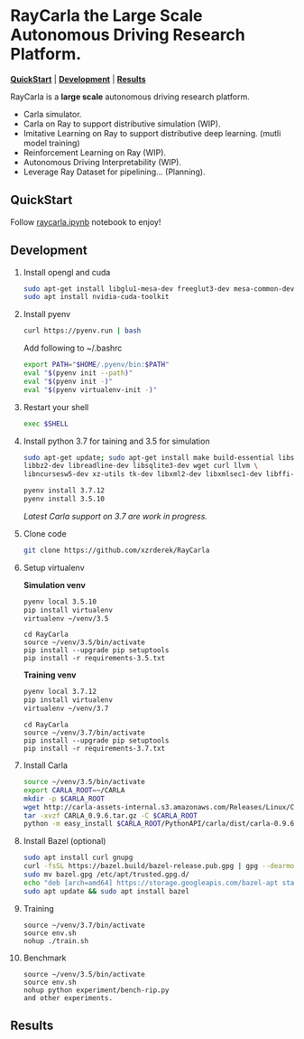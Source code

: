 # RayCarla the Large Scale Autonomous Driving Research Platform.

  **[QuickStart](#QuickStart)**
| **[Development](#Development)**
| **[Results](#Results)**

RayCarla is a **large scale** autonomous driving research platform. 
* Carla simulator.
* Carla on Ray to support distributive simulation (WIP).
* Imitative Learning on Ray to support distributive deep learning. (mutli model training)
* Reinforcement Learning on Ray (WIP).
* Autonomous Driving Interpretability (WIP).
* Leverage Ray Dataset for pipelining... (Planning).

## QuickStart

Follow [raycarla.ipynb](https://github.com/xzrderek/RayCarla/blob/main/raycarla.ipynb) notebook to enjoy!

## Development

1. Install opengl and cuda
    ```bash
    sudo apt-get install libglu1-mesa-dev freeglut3-dev mesa-common-dev
    sudo apt install nvidia-cuda-toolkit
    ```
2. Install pyenv
    ```bash
    curl https://pyenv.run | bash
    ```
   Add following to ~/.bashrc
    ```bash
    export PATH="$HOME/.pyenv/bin:$PATH"
    eval "$(pyenv init --path)" 
    eval "$(pyenv init -)"
    eval "$(pyenv virtualenv-init -)"
    ```
3. Restart your shell
    ```bash
    exec $SHELL
    ```
4. Install python 3.7 for taining and 3.5 for simulation
    ```bash
    sudo apt-get update; sudo apt-get install make build-essential libssl-dev zlib1g-dev \
    libbz2-dev libreadline-dev libsqlite3-dev wget curl llvm \
    libncursesw5-dev xz-utils tk-dev libxml2-dev libxmlsec1-dev libffi-dev liblzma-dev
    ```
    ```bash
    pyenv install 3.7.12
    pyenv install 3.5.10
    ```
    *Latest Carla support on 3.7 are work in progress.*
5. Clone code
    ```bash
    git clone https://github.com/xzrderek/RayCarla
    ```
6. Setup virtualenv

    **Simulation venv**

    ```bash
    pyenv local 3.5.10
    pip install virtualenv
    virtualenv ~/venv/3.5
    ```
    ```
    cd RayCarla
    source ~/venv/3.5/bin/activate
    pip install --upgrade pip setuptools
    pip install -r requirements-3.5.txt
    ```
    **Training venv**

    ```bash
    pyenv local 3.7.12
    pip install virtualenv
    virtualenv ~/venv/3.7
    ```
    ```
    cd RayCarla
    source ~/venv/3.7/bin/activate
    pip install --upgrade pip setuptools
    pip install -r requirements-3.7.txt
    ```

7. Install Carla 
    ```bash
    source ~/venv/3.5/bin/activate
    export CARLA_ROOT=~/CARLA
    mkdir -p $CARLA_ROOT
    wget http://carla-assets-internal.s3.amazonaws.com/Releases/Linux/CARLA_0.9.6.tar.gz
    tar -xvzf CARLA_0.9.6.tar.gz -C $CARLA_ROOT
    python -m easy_install $CARLA_ROOT/PythonAPI/carla/dist/carla-0.9.6-py3.5-linux-x86_64.egg 
    ```
    
8. Install Bazel (optional)
    ```bash
    sudo apt install curl gnupg
    curl -fsSL https://bazel.build/bazel-release.pub.gpg | gpg --dearmor > bazel.gpg
    sudo mv bazel.gpg /etc/apt/trusted.gpg.d/
    echo "deb [arch=amd64] https://storage.googleapis.com/bazel-apt stable jdk1.8" | sudo tee /etc/apt/sources.list.d/bazel.list
    sudo apt update && sudo apt install bazel
    ```
9. Training
    ```
    source ~/venv/3.7/bin/activate
    source env.sh
    nohup ./train.sh
    ```

10. Benchmark
    ```
    source ~/venv/3.5/bin/activate
    source env.sh
    nohup python experiment/bench-rip.py
    and other experiments.
    ```
## Results
